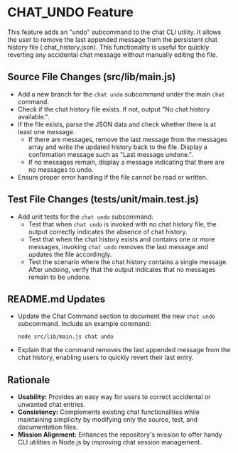 # CHAT_UNDO Feature

This feature adds an "undo" subcommand to the chat CLI utility. It allows the user to remove the last appended message from the persistent chat history file (.chat_history.json). This functionality is useful for quickly reverting any accidental chat message without manually editing the file.

## Source File Changes (src/lib/main.js)
- Add a new branch for the `chat undo` subcommand under the main `chat` command.
- Check if the chat history file exists. If not, output "No chat history available.".
- If the file exists, parse the JSON data and check whether there is at least one message.
  - If there are messages, remove the last message from the messages array and write the updated history back to the file. Display a confirmation message such as "Last message undone.".
  - If no messages remain, display a message indicating that there are no messages to undo.
- Ensure proper error handling if the file cannot be read or written.

## Test File Changes (tests/unit/main.test.js)
- Add unit tests for the `chat undo` subcommand:
  - Test that when `chat undo` is invoked with no chat history file, the output correctly indicates the absence of chat history.
  - Test that when the chat history exists and contains one or more messages, invoking `chat undo` removes the last message and updates the file accordingly.
  - Test the scenario where the chat history contains a single message. After undoing, verify that the output indicates that no messages remain to be undone.

## README.md Updates
- Update the Chat Command section to document the new `chat undo` subcommand. Include an example command:
  ```
  node src/lib/main.js chat undo
  ```
- Explain that the command removes the last appended message from the chat history, enabling users to quickly revert their last entry.

## Rationale
- **Usability:** Provides an easy way for users to correct accidental or unwanted chat entries.
- **Consistency:** Complements existing chat functionalities while maintaining simplicity by modifying only the source, test, and documentation files.
- **Mission Alignment:** Enhances the repository's mission to offer handy CLI utilities in Node.js by improving chat session management.

